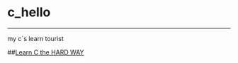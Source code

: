 # c_hello

------

my c`s learn tourist

##[Learn C the HARD WAY](http://c.learncodethehardway.org/book/)




